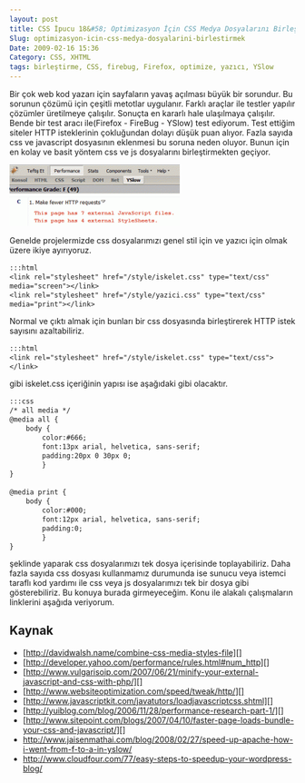 ```yaml
---
layout: post
title: CSS İpucu 18&#58; Optimizasyon İçin CSS Medya Dosyalarını Birleştirmek
Slug: optimizasyon-icin-css-medya-dosyalarini-birlestirmek
Date: 2009-02-16 15:36
Category: CSS, XHTML
tags: birleştirme, CSS, firebug, Firefox, optimize, yazıcı, YSlow
---
```


Bir çok web kod yazarı için sayfaların yavaş açılması büyük bir
sorundur. Bu sorunun çözümü için çeşitli metotlar uygulanır. Farklı
araçlar ile testler yapılır çözümler üretilmeye çalışılır. Sonuçta en
kararlı hale ulaşılmaya çalışılır. Bende bir test aracı ile(Firefox -
FireBug - YSlow) test ediyorum. Test ettiğim siteler HTTP isteklerinin
çokluğundan dolayı düşük puan alıyor. Fazla sayıda css ve javascript
dosyasının eklenmesi bu soruna neden oluyor. Bunun için en kolay ve
basit yöntem css ve js dosyalarını birleştirmekten geçiyor.

![optimizedenonce][]

Genelde projelermizde css dosyalarımızı genel stil için ve yazıcı için
olmak üzere ikiye ayırıyoruz.

	:::html
	<link rel="stylesheet" href="/style/iskelet.css" type="text/css" media="screen"></link>
	<link rel="stylesheet" href="/style/yazici.css" type="text/css" media="print"></link>

Normal ve çıktı almak için bunları bir css dosyasında birleştirerek HTTP istek sayısını azaltabiliriz.

	:::html
	<link rel="stylesheet" href="/style/iskelet.css" type="text/css"></link>

gibi iskelet.css içeriğinin yapısı ise aşağıdaki gibi olacaktır.

	:::css
	/* all media */
	@media all {
		body {
			color:#666;
			font:13px arial, helvetica, sans-serif;
			padding:20px 0 30px 0;
			}
	}

	@media print {
		body {
			color:#000;
			font:12px arial, helvetica, sans-serif;
			padding:0;
			}
	}

şeklinde yaparak css dosyalarımızı tek dosya içerisinde toplayabiliriz. Daha fazla sayıda css
dosyası kullanmamız durumunda ise sunucu veya istemci taraflı kod
yardımı ile css veya js dosyalarımızı tek bir dosya gibi gösterebiliriz.
Bu konuya burada girmeyeceğim. Konu ile alakalı çalışmaların linklerini
aşağıda veriyorum.

## Kaynak

-   [http://davidwalsh.name/combine-css-media-styles-file][]
-   [http://developer.yahoo.com/performance/rules.html#num_http][]
-   [http://www.vulgarisoip.com/2007/06/21/minify-your-external-javascript-and-css-with-php/][]
-   [http://www.websiteoptimization.com/speed/tweak/http/][]
-   [http://www.javascriptkit.com/javatutors/loadjavascriptcss.shtml][]
-   [http://yuiblog.com/blog/2006/11/28/performance-research-part-1/][]
-   [http://www.sitepoint.com/blogs/2007/04/10/faster-page-loads-bundle-your-css-and-javascript/][]
-   http://www.jaisenmathai.com/blog/2008/02/27/speed-up-apache-how-i-went-from-f-to-a-in-yslow/
-   http://www.cloudfour.com/77/easy-steps-to-speedup-your-wordpress-blog/


  [optimizedenonce]: /images/optimizedenonce-300x108.gif "optimizedenonce"
  [http://davidwalsh.name/combine-css-media-styles-file]: http://davidwalsh.name/combine-css-media-styles-file "http://davidwalsh.name/combine-css-media-styles-file"
  [http://developer.yahoo.com/performance/rules.html#num_http]: http://developer.yahoo.com/performance/rules.html#num_http "http://developer.yahoo.com/performance/rules.html#num_http"
  [http://www.vulgarisoip.com/2007/06/21/minify-your-external-javascript-and-css-with-php/]: http://www.vulgarisoip.com/2007/06/21/minify-your-external-javascript-and-css-with-php/
    "http://www.vulgarisoip.com/2007/06/21/minify-your-external-javascript-and-css-with-php/"
  [http://www.websiteoptimization.com/speed/tweak/http/]: http://www.websiteoptimization.com/speed/tweak/http/
    "http://www.websiteoptimization.com/speed/tweak/http/"
  [http://www.javascriptkit.com/javatutors/loadjavascriptcss.shtml]: http://www.javascriptkit.com/javatutors/loadjavascriptcss.shtml
    "http://www.javascriptkit.com/javatutors/loadjavascriptcss.shtml"
  [http://yuiblog.com/blog/2006/11/28/performance-research-part-1/]: http://yuiblog.com/blog/2006/11/28/performance-research-part-1/
    "http://yuiblog.com/blog/2006/11/28/performance-research-part-1/"
  [http://www.sitepoint.com/blogs/2007/04/10/faster-page-loads-bundle-your-css-and-javascript/]: http://www.sitepoint.com/blogs/2007/04/10/faster-page-loads-bundle-your-css-and-javascript/
    "http://www.sitepoint.com/blogs/2007/04/10/faster-page-loads-bundle-your-css-and-javascript/"